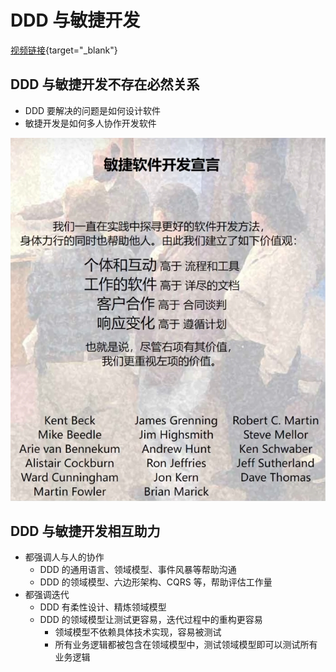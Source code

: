# DDD 与敏捷开发

[视频链接](https://www.bilibili.com/video/BV171421f7qE){target="\_blank"}

## DDD 与敏捷开发不存在必然关系

- DDD 要解决的问题是如何设计软件
- 敏捷开发是如何多人协作开发软件

![敏捷软件开发宣言](./14-agile-development1.png)

## DDD 与敏捷开发相互助力

- 都强调人与人的协作
  - DDD 的通用语言、领域模型、事件风暴等帮助沟通
  - DDD 的领域模型、六边形架构、CQRS 等，帮助评估工作量
- 都强调迭代
  - DDD 有柔性设计、精炼领域模型
  - DDD 的领域模型让测试更容易，迭代过程中的重构更容易
    - 领域模型不依赖具体技术实现，容易被测试
    - 所有业务逻辑都被包含在领域模型中，测试领域模型即可以测试所有业务逻辑

